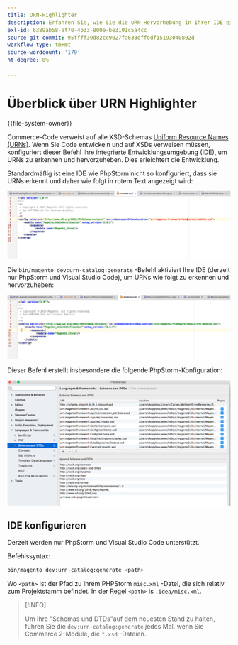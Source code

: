 ```yaml
---
title: URN-Highlighter
description: Erfahren Sie, wie Sie die URN-Hervorhebung in Ihrer IDE einrichten.
exl-id: 6389ab58-af70-4b33-800e-be3191c5a4cc
source-git-commit: 95ffff39d82cc9027fa633dffedf15193040802d
workflow-type: tm+mt
source-wordcount: '179'
ht-degree: 0%

---
```


# Überblick über URN Highlighter

{{file-system-owner}}

Commerce-Code verweist auf alle XSD-Schemas [Uniform Resource Names (URNs)](https://www.ietf.org/rfc/rfc2141.txt). Wenn Sie Code entwickeln und auf XSDs verweisen müssen, konfiguriert dieser Befehl Ihre integrierte Entwicklungsumgebung (IDE), um URNs zu erkennen und hervorzuheben. Dies erleichtert die Entwicklung.

Standardmäßig ist eine IDE wie PhpStorm nicht so konfiguriert, dass sie URNs erkennt und daher wie folgt in rotem Text angezeigt wird:

![PhpStorm ist nicht zur Erkennung von URN konfiguriert](../../assets/configuration/urn-before.png)

Die `bin/magento dev:urn-catalog:generate` -Befehl aktiviert Ihre IDE (derzeit nur PhpStorm und Visual Studio Code), um URNs wie folgt zu erkennen und hervorzuheben:

![IDE aktivieren, um URN zu erkennen](../../assets/configuration/urn-after.png)

Dieser Befehl erstellt insbesondere die folgende PhpStorm-Konfiguration:

![Beispiel für eine PhpStorm-Konfiguration](../../assets/configuration/urn-settings.png)

## IDE konfigurieren

Derzeit werden nur PhpStorm und Visual Studio Code unterstützt.

Befehlssyntax:

```bash
bin/magento dev:urn-catalog:generate <path>
```

Wo `<path>` ist der Pfad zu Ihrem PHPStorm `misc.xml` -Datei, die sich relativ zum Projektstamm befindet. In der Regel `<path>` is `.idea/misc.xml`.

>[!INFO]
>
>Um Ihre &quot;Schemas und DTDs&quot;auf dem neuesten Stand zu halten, führen Sie die `dev:urn-catalog:generate` jedes Mal, wenn Sie Commerce 2-Module, die `*.xsd` -Dateien.
